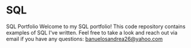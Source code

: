 # SQL
SQL Portfolio
Welcome to my SQL portfolio! This code repository contains examples of SQL I've written. Feel free to take a look and reach out via email if you have any questions: banuelosandrea26@yahoo.com
